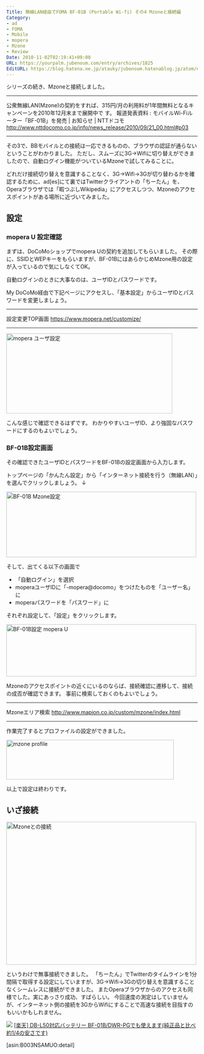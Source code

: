 ```yaml
---
Title: 無線LAN経由でFOMA BF-01B (Portable Wi-fi) その4 Mzoneと接続編
Category:
- ad
- FOMA
- Mobile
- mopera
- Mzone
- Review
Date: 2010-11-02T02:19:41+09:00
URL: https://yourpalm.jubenoum.com/entry/archives/1825
EditURL: https://blog.hatena.ne.jp/atauky/jubenoum.hatenablog.jp/atom/entry/6653458415120890505
---
```


シリーズの続き、Mzoneと接続しました。

<hr />

公衆無線LAN(Mzone)の契約をすれば、315円/月の利用料が1年間無料となるキャンペーンを2010年12月末まで展開中で
す。
報道発表資料 : モバイルWi-Fiルーター「BF-01B」を発売 | お知らせ | NTTドコモ
http://www.nttdocomo.co.jp/info/news_release/2010/09/21_00.html#p03

<hr />

その3で、BBモバイルとの接続は一応できるものの、ブラウザの認証が通らないということがわかりました。
ただし、スムーズに3G→Wifiに切り替えができましたので、自動ログイン機能がついているMzoneで試してみることに。

どれだけ接続切り替えを意識することなく、3G→Wifi→3Gが切り替わるかを確認するために、ad[es]にて裏ではTwitterクライアントの「ちーたん」を、Operaブラウザでは「暇つぶしWikipedia」にアクセスしつつ、Mzoneのアクセスポイントがある場所に近づいてみました。
<!--more-->



<h2>設定</h2>
<h3>mopera U 設定確認</h3>
まずは、DoCoMoショップでmopera Uの契約を追加してもらいました。
その際に、SSIDとWEPキーをもらいますが、BF-01BにはあらかじめMzone用の設定が入っているので気にしなくてOK。

自動ログインのときに大事なのは、ユーザIDとパスワードです。

My DoCoMo経由で下記ページにアクセスし、「基本設定」からユーザIDとパスワードを変更しましょう。

<hr />

設定変更TOP画面
<a href="https://www.mopera.net/customize/" title="設定変更TOP画面">https://www.mopera.net/customize/</a>

<hr />

<!-- [flickr id="5136568258" thumbnail="medium"] -->
<a class='flickr2tag-img' href='http://www.flickr.com/photo.gne?id=5136568258' title='mopera ユーザ設定'><img width='437px' height='210px' src='http://farm5.static.flickr.com/4047/5136568258_f01363f160.jpg' alt='mopera ユーザ設定'></a>


こんな感じで確認できるはずです。
わかりやすいユーザID、より強固なパスワードにするのもよいでしょう。

<h3>BF-01B設定画面</h3>
その確認できたユーザIDとパスワードをBF-01Bの設定画面から入力します。

トップページの「かんたん設定」から「インターネット接続を行う（無線LAN）」を選んでクリックしましょう。
↓
<!-- [flickr id="5136648870" thumbnail="medium"] -->
<a class='flickr2tag-img' href='http://www.flickr.com/photo.gne?id=5136648870' title='BF-01B Mzone設定'><img width='500px' height='172px' src='http://farm5.static.flickr.com/4012/5136648870_a435fc1827.jpg' alt='BF-01B Mzone設定'></a>


そして、出てくる以下の画面で
<ul>
        <li>「自動ログイン」を選択</li>
        <li>moperaユーザIDに「-mopera@docomo」をつけたものを「ユーザー名」に</li>
        <li>moperaパスワードを「パスワード」に</li>
</ul>
それぞれ設定して、「設定」をクリックします。

<!-- [flickr id="5136070989" thumbnail="medium"] -->
<a class='flickr2tag-img' href='http://www.flickr.com/photo.gne?id=5136070989' title='BF-01B設定 mopera U'><img width='500px' height='137px' src='http://farm5.static.flickr.com/4046/5136070989_2f3f312506.jpg' alt='BF-01B設定 mopera U'></a>



Mzoneのアクセスポイントの近くにいるのならば、接続確認に遷移して、接続の成否が確認できます。
事前に検索しておくのもよいでしょう。

<hr />

Mzoneエリア検索 
<a href="http://www.mapion.co.jp/custom/mzone/index.html" title="Mzoneエリア検索">http://www.mapion.co.jp/custom/mzone/index.html</a>

<hr />

作業完了するとプロファイルの設定ができました。
<!-- [flickr id="5136689326" thumbnail="medium"] -->
<a class='flickr2tag-img' href='http://www.flickr.com/photo.gne?id=5136689326' title='mzone profile'><img width='441px' height='104px' src='http://farm2.static.flickr.com/1400/5136689326_32c2706c40.jpg' alt='mzone profile'></a>

以上で設定は終わりです。

<h2>いざ接続</h2>
<!-- [flickr id="5135808275" thumbnail="medium"] -->

<a class='flickr2tag-img' href='http://www.flickr.com/photo.gne?id=5135808275' title='Mzoneとの接続'><img width='500px' height='375px' src='http://farm2.static.flickr.com/1079/5135808275_c8508c8922.jpg' alt='Mzoneとの接続'></a>


というわけで無事接続できました。
「ちーたん」でTwitterのタイムラインを1分間隔で取得する設定にしていますが、3G→Wifi→3Gの切り替えを意識することなくシームレスに接続ができました。
またOperaブラウザからのアクセスも同様でした。実にあっさり成功、すばらしい。
今回速度の測定はしていませんが、インターネット側の接続を3GからWifiにすることで高速な接続を目指すのもいいかもしれません。

<a href="http://hb.afl.rakuten.co.jp/hgc/0bfd70d5.7f8bf536.0bfd70d6.6c5c7f67/?pc=http%3a%2f%2fitem.rakuten.co.jp%2frowajapan%2f10001552%2f&m=http%3a%2f%2fm.rakuten.co.jp%2frowajapan%2fi%2f10001552%2f" target="_blank"><img src="http://hbb.afl.rakuten.co.jp/hgb/?pc=http%3a%2f%2fthumbnail.image.rakuten.co.jp%2f%400_mall%2frowajapan%2fcabinet%2fimg55628398.gif%3f_ex%3d80x80&m=http%3a%2f%2fthumbnail.image.rakuten.co.jp%2f%400_mall%2frowajapan%2fcabinet%2fimg55628398.gif%3f_ex%3d64x64" border="0"></a>
<a href="http://pt.afl.rakuten.co.jp/c/0867c011.216c3a06/?url=http%3a%2f%2fitem.rakuten.co.jp%2frowajapan%2f10001552%2f" target="_blank">[楽天] DB-L50対応バッテリー BF-01B/DWR-PGでも使えます(純正品と比べ約1/4の安さです)</a>

[asin:B003NSAMUO:detail]
